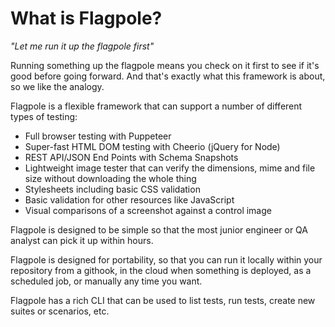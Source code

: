 # What is Flagpole?

_"Let me run it up the flagpole first"_

Running something up the flagpole means you check on it first to see if it's good before going forward. And that's exactly what this framework is about, so we like the analogy.

Flagpole is a flexible framework that can support a number of different types of testing:

- Full browser testing with Puppeteer
- Super-fast HTML DOM testing with Cheerio (jQuery for Node)
- REST API/JSON End Points with Schema Snapshots
- Lightweight image tester that can verify the dimensions, mime and file size without downloading the whole thing
- Stylesheets including basic CSS validation
- Basic validation for other resources like JavaScript
- Visual comparisons of a screenshot against a control image

Flagpole is designed to be simple so that the most junior engineer or QA analyst can pick it up within hours.

Flagpole is designed for portability, so that you can run it locally within your repository from a githook, in the cloud when something is deployed, as a scheduled job, or manually any time you want.

Flagpole has a rich CLI that can be used to list tests, run tests, create new suites or scenarios, etc.
